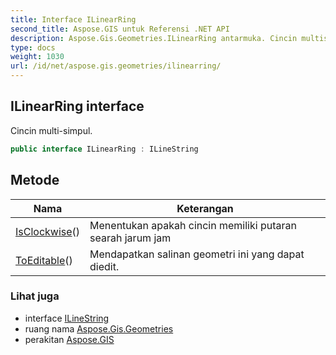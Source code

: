 ```yaml
---
title: Interface ILinearRing
second_title: Aspose.GIS untuk Referensi .NET API
description: Aspose.Gis.Geometries.ILinearRing antarmuka. Cincin multisimpul.
type: docs
weight: 1030
url: /id/net/aspose.gis.geometries/ilinearring/
---
```

## ILinearRing interface

Cincin multi-simpul.

```csharp
public interface ILinearRing : ILineString
```

## Metode

| Nama | Keterangan |
| --- | --- |
| [IsClockwise](../../aspose.gis.geometries/ilinearring/isclockwise/)() | Menentukan apakah cincin memiliki putaran searah jarum jam |
| [ToEditable](../../aspose.gis.geometries/ilinearring/toeditable/)() | Mendapatkan salinan geometri ini yang dapat diedit. |

### Lihat juga

* interface [ILineString](../ilinestring/)
* ruang nama [Aspose.Gis.Geometries](../../aspose.gis.geometries/)
* perakitan [Aspose.GIS](../../)


